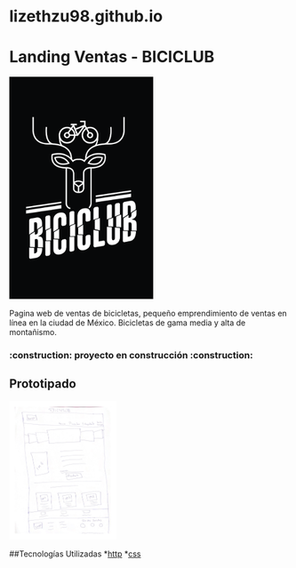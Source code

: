 
# lizethzu98.github.io
<h1 aling="center">Landing Ventas - BICICLUB </h1>

<img class="img-logo" src="/proyecto Biciclub/img/HISTORIA DE IG NEGRO.jpg" class="logo" alt=logotipo height="400"/>

Pagina web de ventas de bicicletas, pequeño emprendimiento de ventas en línea en la ciudad de México. Bicicletas de gama media y alta de montañismo.
<h3 aling="center">:construction: proyecto en construcción :construction: </h3>

<h2 aling="center">Prototipado </h2>
<img class="img-logo" src="/proyecto Biciclub/img/Prototipado Simple-1.png" class="logo" alt=logotipo height="250"/>

##Tecnologías Utilizadas 
*[http](http)
*[css](css)

